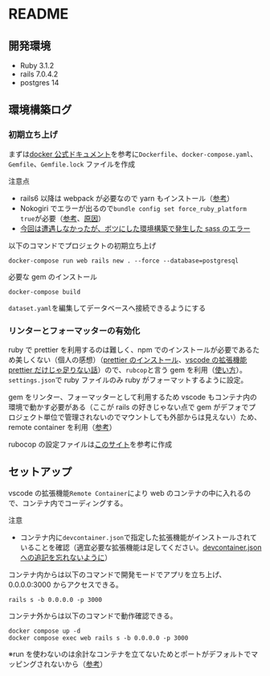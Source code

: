# README

## 開発環境

- Ruby 3.1.2
- rails 7.0.4.2
- postgres 14

## 環境構築ログ

### 初期立ち上げ

まずは[docker 公式ドキュメント](https://docs.docker.jp/compose/rails.html)を参考に`Dockerfile`、`docker-compose.yaml`、`Gemfile`、`Gemfile.lock` ファイルを作成

注意点

- rails6 以降は webpack が必要なので yarn もインストール（[参考](https://qiita.com/NaokiIshimura/items/8203f74f8dfd5f6b87a0)）
- Nokogiri でエラーが出るので`bundle config set force_ruby_platform true`が必要（[参考](https://qiita.com/ohakutsu/items/4d14bee46da26f55a9be)、[原因](https://matsu.teraren.com/blog/2022/04/26/docker-m1-arm-glibc-error-on-nokogiri/)）
- [今回は遭遇しなかったが、ボツにした環境構築で発生した sass のエラー](https://qiita.com/tochisuke221/items/e50103275906c5a0ddf3)

以下のコマンドでプロジェクトの初期立ち上げ

```
docker-compose run web rails new . --force --database=postgresql
```

必要な gem のインストール

```
docker-compose build
```

`dataset.yaml`を編集してデータベースへ接続できるようにする

### リンターとフォーマッターの有効化

ruby で prettier を利用するのは難しく、npm でのインストールが必要であるため美しくない（個人の感想）（[prettier のインストール](https://questbeat.hatenablog.jp/entry/2021/03/03/132127)、[vscode の拡張機能 prettier だけじゃ足りない話](https://geniusium.hatenablog.com/entry/2021/03/13/074033)）ので、`rubcop`と言う gem を利用（[使い方](https://marketplace.visualstudio.com/items?itemName=rebornix.Ruby)）。`settings.json`で ruby ファイルのみ ruby がフォーマットするように設定。

gem をリンター、フォーマッターとして利用するため vscode もコンテナ内の環境で動かす必要がある（ここが rails の好きじゃない点で gem がデフォでプロジェクト単位で管理されないのでマウントしても外部からは見えない）ため、remote container を利用（[参考](https://qiita.com/jjjkkkjjj/items/3b111e4768e740c5cd24)）

rubocop の設定ファイルは[このサイト](https://blog.to-ko-s.com/rubocop-setting/)を参考に作成

## セットアップ

vscode の拡張機能`Remote Container`により web のコンテナの中に入れるので、コンテナ内でコーディングする。

注意

- コンテナ内に`devcontainer.json`で指定した拡張機能がインストールされていることを確認（適宜必要な拡張機能は足してください。[devcontainer.json への追記を忘れないように](devcontainer.json)）

コンテナ内からは以下のコマンドで開発モードでアプリを立ち上げ、0.0.0.0:3000 からアクセスできる。

```
rails s -b 0.0.0.0 -p 3000
```

コンテナ外からは以下のコマンドで動作確認できる。

```
docker compose up -d
docker compose exec web rails s -b 0.0.0.0 -p 3000
```

※run を使わないのは余計なコンテナを立てないためとポートがデフォルトでマッピングされないから（[参考](https://qiita.com/sekitaka_1214/items/3b5cfdd15fafb74789fa)）

<!-- - System dependencies

- Configuration

- Database creation

- Database initialization

- How to run the test suite

- Services (job queues, cache servers, search engines, etc.)

- Deployment instructions

- ... -->
